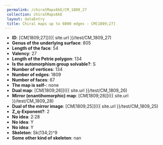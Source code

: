 ```yaml
--- 
 permalink: /chiralMaps6kE/CM_1809_27 
 collection: chiralMaps6kE
 layout: dataEntry
 title: Chiral maps up to 6000 edges - CM[1809;27]
---
```


- **ID**: [CM[1809;27]]({{ site.url }}/test/CM_1809_27)
- **Genus of the underlying surface**: 805
- **Length of the face**: 54
- **Valency**: 27
- **Length of the Petrie polygon**: 134
- **Is the automorphism group solvable?**: S
- **Number of vertices**: 134
- **Number of edges**: 1809
- **Number of faces**: 67
- **The map is self-**: none
- **Dual map**: [CM[1809;26]]({{ site.url }}/test/CM_1809_26)
- **Mirror (enantihomorphic) map**: [CM[1809;28]]({{ site.url }}/test/CM_1809_28)
- **Dual of the mirror image**: [CM[1809;25]]({{ site.url }}/test/CM_1809_25)
- **Z_q-Exponent?**: 2
- **No idea**:  2:28
- **No idea**: Y
- **No idea**: Y
- **Skeleton**: Sk(134;2)^9
- **Some other kind of skeleton**: nan
